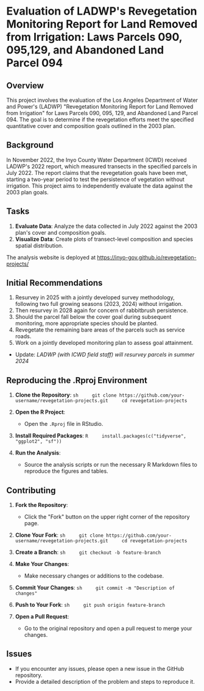 # Evaluation of LADWP's Revegetation Monitoring Report for Land Removed from Irrigation: Laws Parcels 090, 095,129, and Abandoned Land Parcel 094

## Overview

This project involves the evaluation of the Los Angeles Department of Water and Power's (LADWP) "Revegetation Monitoring Report for Land Removed from Irrigation" for Laws Parcels 090, 095, 129, and Abandoned Land Parcel 094. The goal is to determine if the revegetation efforts meet the specified quantitative cover and composition goals outlined in the 2003 plan.

## Background

In November 2022, the Inyo County Water Department (ICWD) received LADWP's 2022 report, which measured transects in the specified parcels in July 2022. The report claims that the revegetation goals have been met, starting a two-year period to test the persistence of vegetation without irrigation. This project aims to independently evaluate the data against the 2003 plan goals.

## Tasks

1.  **Evaluate Data**: Analyze the data collected in July 2022 against the 2003 plan's cover and composition goals.
2.  **Visualize Data**: Create plots of transect-level composition and species spatial distribution.

The analysis website is deployed at <https://inyo-gov.github.io/revegetation-projects/>

## Initial Recommendations

1)  Resurvey in 2025 with a jointly developed survey methodology, following two full growing seasons (2023, 2024) without irrigation.
2)  Then resurvey in 2028 again for concern of rabbitbrush persistence.
3)  Should the parcel fall below the cover goal during subsequent monitoring, more appropriate species should be planted.
4)  Revegetate the remaining bare areas of the parcels such as service roads.
5)  Work on a jointly developed monitoring plan to assess goal attainment.

-   Update: *LADWP (with ICWD field staff) will resurvey parcels in summer 2024*

## Reproducing the .Rproj Environment

1.  **Clone the Repository**: `sh     git clone https://github.com/your-username/revegetation-projects.git     cd revegetation-projects`

2.  **Open the R Project**:

    -   Open the `.Rproj` file in RStudio.

3.  **Install Required Packages**: `R     install.packages(c("tidyverse", "ggplot2", "sf"))`

4.  **Run the Analysis**:

    -   Source the analysis scripts or run the necessary R Markdown files to reproduce the figures and tables.

## Contributing

1.  **Fork the Repository**:

    -   Click the "Fork" button on the upper right corner of the repository page.

2.  **Clone Your Fork**: `sh     git clone https://github.com/your-username/revegetation-projects.git     cd revegetation-projects`

3.  **Create a Branch**: `sh     git checkout -b feature-branch`

4.  **Make Your Changes**:

    -   Make necessary changes or additions to the codebase.

5.  **Commit Your Changes**: `sh     git commit -m "Description of changes"`

6.  **Push to Your Fork**: `sh     git push origin feature-branch`

7.  **Open a Pull Request**:

    -   Go to the original repository and open a pull request to merge your changes.

## Issues

-   If you encounter any issues, please open a new issue in the GitHub repository.
-   Provide a detailed description of the problem and steps to reproduce it.
